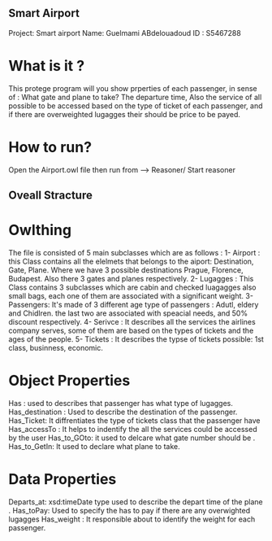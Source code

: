## Smart Airport
Project: Smart airport
Name: Guelmami ABdelouadoud 
ID : S5467288

# What is it ?
This protege program will you show prperties of each passenger, in sense of : What gate and plane to take? The departure time, Also the service of all possible to be accessed based on the type of ticket of each passenger, and if there are overweighted lugagges their should be price to be payed.

# How to run?
Open the Airport.owl file then run from --> Reasoner/ Start reasoner

## Oveall Stracture

# Owlthing
The file is consisted of 5 main subclasses which are as follows :
  1- Airport : this Class contains all the elelmets that belongs to the aiport: Destination, Gate, Plane. Where we have 3 possible destinations Prague, Florence, Budapest. Also there 3 gates and planes respectively.
  2- Lugagges : This Class contains 3 subclasses which are cabin and checked luagagges also small bags, each one of them are associated with a significant weight.
  3- Passengers: It's made of 3 different age type of passengers : Adutl, eldery and Chidlren. the last two are associated with speacial needs, and 50% discount respectively.
  4- Serivce : It describes all the services the airlines company serves, some of them are based on the types of tickets and the ages of the people.
  5- Tickets : It describes the typse of tickets possible: 1st class, businness, economic.

# Object Properties

Has : used to describes that passenger has what type of lugagges.
Has_destination : Used to describe the destination of the passenger.
Has_Ticket: It diffrentiates the type of tickets class that the passenger have 
Has_accessTo : It helps to indentify the all the services could be accessed by the user
Has_to_GOto: it used to delcare what gate number should be .
Has_to_GetIn: It used to declare what plane to take.

# Data Properties
Departs_at: xsd:timeDate type used to describe the depart time of the plane .
Has_toPay: Used to specify the has to pay if there are any overwighted lugagges
Has_weight : It responsible about to identify the weight for each passenger.

